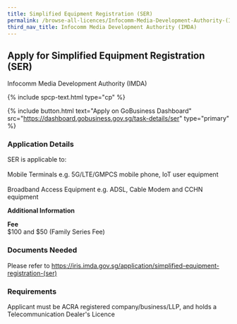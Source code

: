```yaml
---
title: Simplified Equipment Registration (SER)
permalink: /browse-all-licences/Infocomm-Media-Development-Authority-(IMDA)/Simplified-Equipment-Registration-(SER)
third_nav_title: Infocomm Media Development Authority (IMDA)
---
```


## Apply for Simplified Equipment Registration (SER)

Infocomm Media Development Authority (IMDA)

{% include spcp-text.html type="cp" %}

{% include button.html text="Apply on GoBusiness Dashboard" src="https://dashboard.gobusiness.gov.sg/task-details/ser" type="primary" %}

<H3>Application Details</H3>

<p>
    SER is applicable to:
    <br><br>Mobile Terminals e.g. 5G/LTE/GMPCS mobile phone, IoT user equipment
    <br><br>Broadband Access Equipment e.g. ADSL, Cable Modem and CCHN equipment
</p>

<strong>Additional Information</strong>

<p>
    <strong>Fee</strong>
    <br>$100 and $50 (Family Series Fee)
</p>

<H3>Documents Needed</H3>

Please refer to <a href="https://iris.imda.gov.sg/application/simplified-equipment-registration-(ser)" target="_blank" rel="noopener">https://iris.imda.gov.sg/application/simplified-equipment-registration-(ser)</a>

<H3>Requirements</H3>

Applicant must be ACRA registered company/business/LLP, and holds a Telecommunication Dealer's Licence
